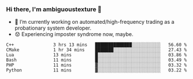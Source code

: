 ### Hi there, I'm ambiguoustexture 👋

<!--
**ambiguoustexture/ambiguoustexture** is a ✨ _special_ ✨ repository because its `README.md` (this file) appears on your GitHub profile.

Here are some ideas to get you started:
-->
- 🔭 I’m currently working on automated/high-frequency trading as a probationary system developer.
- :worried: Experiencing imposter syndrome now, maybe.

<!--START_SECTION:waka-->

```text
C++               3 hrs 13 mins   ██████████████░░░░░░░░░░░   56.60 %
CMake             1 hr 34 mins    ███████░░░░░░░░░░░░░░░░░░   27.43 %
Lua               13 mins         █░░░░░░░░░░░░░░░░░░░░░░░░   03.86 %
Bash              11 mins         █░░░░░░░░░░░░░░░░░░░░░░░░   03.49 %
PHP               11 mins         ▓░░░░░░░░░░░░░░░░░░░░░░░░   03.32 %
Python            11 mins         ▓░░░░░░░░░░░░░░░░░░░░░░░░   03.22 %
```

<!--END_SECTION:waka-->

